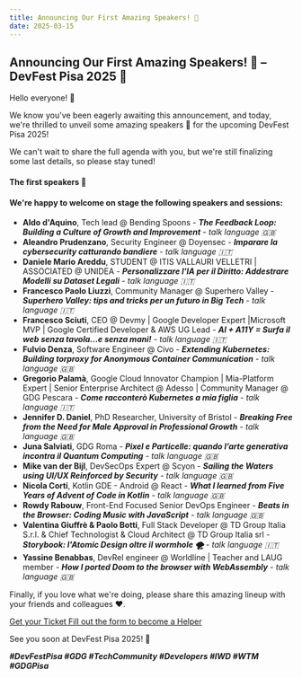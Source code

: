 ```yaml
---
title: Announcing Our First Amazing Speakers! 🎉
date: 2025-03-15
---
```


## Announcing Our First Amazing Speakers! 🎉 – DevFest Pisa 2025 🚀

Hello everyone! 🥳

We know you've been eagerly awaiting this announcement, and today, we're thrilled to unveil some amazing speakers 🎉 for the upcoming DevFest Pisa 2025!

We can't wait to share the full agenda with you, but we're still finalizing some last details, so please stay tuned!

#### The first speakers 🎤
#### We're happy to welcome on stage the following speakers and sessions:

- **Aldo d'Aquino**, Tech lead @ Bending Spoons - ***The Feedback Loop: Building a Culture of Growth and Improvement*** - *talk language 🇬🇧*
- **Aleandro Prudenzano**, Security Engineer @ Doyensec - ***Imparare la cybersecurity catturando bandiere*** - *talk language 🇮🇹*
- **Daniele Mario Areddu**, STUDENT @ ITIS VALLAURI VELLETRI | ASSOCIATED @ UNIDEA - ***Personalizzare l'IA per il Diritto: Addestrare Modelli su Dataset Legali*** - *talk language 🇮🇹*
- **Francesco Paolo Liuzzi**, Community Manager @ Superhero Valley - ***Superhero Valley: tips and tricks per un futuro in Big Tech*** - *talk language 🇮🇹*
- **Francesco Sciuti**, CEO @ Devmy | Google Developer Expert |Microsoft MVP | Google Certified Developer & AWS UG Lead - ***AI + A11Y = Surfa il web senza tavola...e senza mani!*** - *talk language 🇮🇹*
- **Fulvio Denza**, Software Engineer @ Civo - ***Extending Kubernetes: Building torproxy for Anonymous Container Communication*** - *talk language 🇬🇧*
- **Gregorio Palamà**, Google Cloud Innovator Champion | Mia-Platform Expert | Senior Enterprise Architect @ Adesso | Community Manager @ GDG Pescara - ***Come racconterò Kubernetes a mia figlia*** - *talk language 🇮🇹*
- **Jennifer D. Daniel**, PhD Researcher, University of Bristol - ***Breaking Free from the Need for Male Approval in Professional Growth*** - *talk language 🇬🇧*
- **Juna Salviati**, GDG Roma - ***Pixel e Particelle: quando l’arte generativa incontra il Quantum Computing*** - *talk language 🇬🇧*
- **Mike van der Bijl**, DevSecOps Expert @ Scyon - ***Sailing the Waters using UI/UX Reinforced by Security*** - *talk language 🇬🇧*
- **Nicola Corti**, Kotlin GDE - Android @ React - ***What I learned from Five Years of Advent of Code in Kotlin*** - *talk language 🇬🇧*
- **Rowdy Rabouw**, Front-End Focused Senior DevOps Engineer - ***Beats in the Browser: Coding Music with JavaScript*** - *talk language 🇬🇧*
- **Valentina Giuffrè & Paolo Botti**, Full Stack Developer @ TD Group Italia S.r.l. & Chief Technologist & Cloud Architect @ TD Group Italia srl - ***Storybook: l'Atomic Design oltre il wormhole 🌪️*** - *talk language 🇮🇹*
- **Yassine Benabbas**, DevRel engineer @ Worldline | Teacher and LAUG member - ***How I ported Doom to the browser with WebAssembly*** - *talk language 🇬🇧*

Finally, if you love what we're doing, please share this amazing lineup with your friends and colleagues ❤️.

<a role="button" class="large width-fit margin-auto" target="_blank" href="https://www.eventbrite.it/e/gdg-devfest-pisa-2025-tickets-1205952308819">
    Get your Ticket
</a>

<a role="button" class="large width-fit margin-auto"  target="_blank" href="https://docs.google.com/forms/d/1y8G12HFY7EVc8LsF-1S24z5Wqeqiare4qaPgXwSwTDU/preview">
    Fill out the form to become a Helper
</a>

See you soon at DevFest Pisa 2025! 🎊

***#DevFestPisa #GDG #TechCommunity #Developers #IWD #WTM #GDGPisa***
